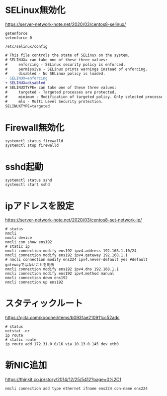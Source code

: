 # SELinux無効化
https://server-network-note.net/2020/03/centos8-selinux/

```
getenforce
setenforce 0
```

`/etc/selinux/config `  
```diff
# This file controls the state of SELinux on the system.
# SELINUX= can take one of these three values:
#     enforcing - SELinux security policy is enforced.
#     permissive - SELinux prints warnings instead of enforcing.
#     disabled - No SELinux policy is loaded.
- SELINUX=enforcing
+ SELINUX=disabled
# SELINUXTYPE= can take one of these three values:
#     targeted - Targeted processes are protected,
#     minimum - Modification of targeted policy. Only selected processes are protected.
#     mls - Multi Level Security protection.
SELINUXTYPE=targeted
```


# Firewall無効化

```
systemctl status firewalld
systemctl stop firewalld
```

# sshd起動

```
systemctl status sshd
systemctl start sshd
```

# ipアドレスを設定
https://server-network-note.net/2020/03/centos8-set-network-ip/

```
# status
nmcli
nmcli device
nmcli con show ens192
# static ip
nmcli connection modify ens192 ipv4.address 192.168.1.10/24
nmcli connection modify ens192 ipv4.gateway 192.168.1.1
# nmcli connection modify ens224 ipv4.never-default yes #default gatewayではないことを明示
nmcli connection modify ens192 ipv4.dns 192.168.1.1
nmcli connection modify ens192 ipv4.method manual
nmcli connection down ens192
nmcli connection up ens192
```

# スタティックルート
https://qiita.com/kooohei/items/b0931ae210911cc52adc

```
# status
netstat -nr
ip route
# static route
ip route add 172.31.0.0/16 via 10.13.0.145 dev eth0
```

# 新NIC追加
https://thinkit.co.jp/story/2014/12/25/5412?page=0%2C1

```
nmcli connection add type ethernet ifname ens224 con-name ens224
```
